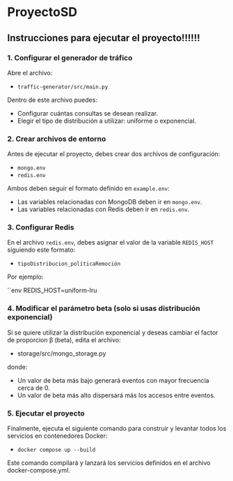 # ProyectoSD

## Instrucciones para ejecutar el proyecto!!!!!!

### 1. Configurar el generador de tráfico

Abre el archivo:

- `traffic-generator/src/main.py`

Dentro de este archivo puedes:

- Configurar cuántas consultas se desean realizar.
- Elegir el tipo de distribución a utilizar: uniforme o exponencial.

### 2. Crear archivos de entorno

Antes de ejecutar el proyecto, debes crear dos archivos de configuración:

- `mongo.env`
- `redis.env`

Ambos deben seguir el formato definido en `example.env`:

- Las variables relacionadas con MongoDB deben ir en `mongo.env`.
- Las variables relacionadas con Redis deben ir en `redis.env`.

### 3. Configurar Redis

En el archivo `redis.env`, debes asignar el valor de la variable `REDIS_HOST` siguiendo este formato: 

- `tipoDistribucion_políticaRemoción`

Por ejemplo:

``env
REDIS_HOST=uniform-lru


### 4. Modificar el parámetro beta (solo si usas distribución exponencial)

Si se quiere utilizar la distribución exponencial y deseas cambiar el factor de proporcion β (beta), edita el archivo:

- storage/src/mongo_storage.py

donde: 

- Un valor de beta más bajo generará eventos con mayor frecuencia cerca de 0.
- Un valor de beta más alto dispersará más los accesos entre eventos.

### 5. Ejecutar el proyecto

Finalmente, ejecuta el siguiente comando para construir y levantar todos los servicios en contenedores Docker:

- `docker compose up --build`

Este comando compilará y lanzará los servicios definidos en el archivo docker-compose.yml.